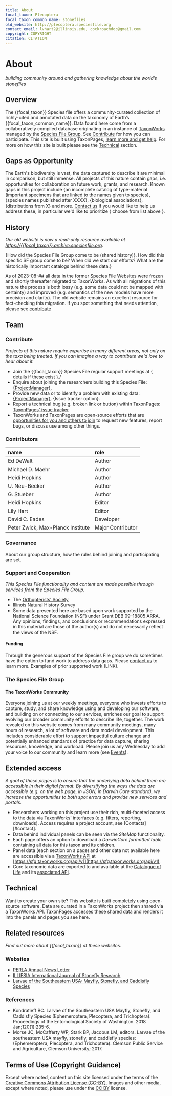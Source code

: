 ```yaml
---
title: About 
focal_taxon: Plecoptera
focal_taxon_common_name: stoneflies
old_website: http://plecoptera.speciesfile.org
contact_email: lvhart2@illinois.edu, cockroachdoc@gmail.com
copyright: COPYRIGHT
citation: CITATION
---
```


# About
_building community around and gathering knowledge about the world’s stoneflies_

## Overview
The {{focal_taxon}} Species file offers a community-curated collection of richly-cited and annotated data on the taxonomy of Earth’s {{focal_taxon_common_name}}. Data found here come from a collaboratively compiled database originating in an instance of [TaxonWorks](https://taxonworks.org) managed by the [Species File Group](https://speciesfilegroup). See [Contribute](#contribute) for how you can participate. This site is built using TaxonPages, [learn more and get help](). For more on how this site is built please see the [Technical](#technical) section.

## Gaps as Opportunity
The Earth's biodiversity is vast, the data captured to describe it are minimal in comparison, but still immense. All projects of this nature contain gaps, i.e. opportunities for collaboration on future work, grants, and research. Known gaps in this project include {an incomplete catalog of type-material (important specimens that are linked to the names given to species}, {species names published after XXXX}, {biological associations}, {distributions from X} and more. [Contact us](#contact) if you would like to help us address these, in particular we'd like to prioritize { choose from list above }.

## History
_Our old website is now a read-only resource available at [https://{{focal_taxon}}.archive.speciesfile.org](https://{{focal_taxon}}.archive.speciesfile.org)._

{How did the Species File Group come to be (shared history)}. How did this specific SF group come to be? When did we start our efforts? What are the historically important catalogs behind these data.}

As of 2023-08-## all data in the former Species File Websites were frozen and shortly thereafter migrated to TaxonWorks. As with all migrations of this nature the process is both lossy (e.g. some data could not be mapped with certainty) and improved (e.g. semantics of the new models have more precision and clarity).  The old website remains an excellent resource for fact-checking this migration. If you spot something that needs attention, please see [contribute](about#contribute)

## Team
### Contribute
_Projects of this nature require expertise in many different areas, not only on the taxa being treated. If you can imagine a way to contribute we'd love to hear about it._

* Join the {{focal_taxon}} Species File regular support meetings at { details if these exist }./
* Enquire about joining the researchers building this Species File: [{ProjectManager}](mailto:address@example.com).
* Provide new data or to identify a problem with existing data: [{ProjectManager}](mailto:address@example.com). {Issue tracker option}.
* Report a technical bug (e.g. broken link or button) within TaxonPages: [TaxonPages' issue tracker](https://github.com/SpeciesFileGroup/taxonpages/issues/new?assignees=&labels=bug&projects=&template=bug.yml&title=%5BBug%5D%3A+)
* TaxonWorks and TaxonPages are open-source efforts that are [opportunities for you and others to join](https://docs.taxonworks.org/develop/contributing.html) to request new features, report bugs, or discuss use among other things.

### Contributors
|name|role|
|:----|:----|
| Ed DeWalt | Author | 
| Michael D. Maehr | Author |
| Heidi Hopkins | Author |
| U. Neu-Becker | Author |
| G. Stueber | Author |
| Heidi Hopkins | Editor |
| Lily Hart | Editor |
| David C. Eades | Developer |
| Peter Zwick, Max-Planck Institute | Major Contributor |

### Governance
About our group structure, how the rules behind joining and participating are set.

### Support and Cooperation
_This Species File functionality and content are made possible through services from the Species File Group._

* The [Orthopterists’ Society](http://140.247.119.225/OrthSoc/) 
* Illinois Natural History Survey
* Some data presented here are based upon work supported by the National Science Foundation (NSF) under Grant DEB 09–18805 ARRA. Any opinions, findings, and conclusions or recommendations expressed in this material are those of the author(s) and do not necessarily reflect the views of the NSF.

#### Funding
Through the generous support of the Species File group we do sometimes have the option to fund work to address data gaps. Please [contact us](LINK) to learn more. Examples of prior supported work (LINK).

### The Species File Group
#### The TaxonWorks Community
Everyone joining us at our weekly meetings, everyone who invests efforts to capture, study, and share knowledge using and developing our software, and building on or connecting to our services, enriches our goal to support evolving our broader community efforts to describe life, together. The work revealed on this website comes from many community meetings, many hours of research, a lot of software and data model development. This includes considerable effort to support impactful culture change and potentially enhanced standards of practice for data capture, sharing resources, knowledge, and workload. Please join us any Wednesday to add your voice to our community and learn more (see [Events](https://speciesfilegroup.org/events.html)).

## Extended access
_A goal of these pages is to ensure that the underlying data behind them are accessible in their digital format. By diversifying the ways the data are accessible (e.g. on the web page, in JSON, in Darwin Core standard), we increase the opportunities to both spot errors and provide new services and portals._

* Researchers working on this project use their rich, multi-faceted access to the data via TaxonWorks' interfaces (e.g. filters, reporting, downloads). Access requires a project account, see [Contacts][#contact].
* Data behind individual panels can be seen via the *SiteMap* functionality.
* Each page offers an option to download a *DarwinCore formatted table* containing all data for this taxon and its children.
* Panel data (each section on a page) and other data not available here are accessible via a [TaxonWorks API](https://api.taxonworks.org) at [https://sfg.taxonworks.org/api/v1](https://sfg.taxonworks.org/api/v1),
* Core taxonomic data are exported to and available at the [Catalogue of Life]({https://link_to_root_taxon_page}) and its [associated API](https://link_to_api_for_pertinent_dataset).

## Technical
Want to create your own site? This website is built completely using open-source software. Data are curated in a TaxonWorks project then shared via a TaxonWorks API. TaxonPages accesses these shared data and renders it into the panels and pages you see here.

## Related resources
_Find out more about {{focal_taxon}} at these websites._

### Websites
* [PERLA Annual News Letter](http://plecoptera.speciesfile.org/HomePage/Plecoptera/PerlaList.aspx)
* [ILLIESIA International Journal of Stonefly Research](http://illiesia.speciesfile.org/)
* [Larvae of the Southeastern USA: Mayfly, Stonefly, and Caddisfly Species](https://secure.touchnet.net/C20569_ustores/web/product_detail.jsp?PRODUCTID=2682&SINGLESTORE=true)

### References
* Kondratieff BC. Larvae of the Southeastern USA Mayfly, Stonefly, and Caddisfly Species (Ephemeroptera, Plecoptera, and Trichoptera). Proceedings of the Entomological Society of Washington. 2018 Jan;120(1):235-6.
* Morse JC, McCafferty WP, Stark BP, Jacobus LM, editors. Larvae of the southeastern USA mayfly, stonefly, and caddisfly species:(Ephemeroptera, Plecoptera, and Trichoptera). Clemson Public Service and Agriculture, Clemson University; 2017.

## Terms of Use (Copyright Guidance)
Except where noted, content on this site licensed under the terms of the [Creative Commons Attribution License (CC-BY)](LINK). Images and other media, except where noted, please use under the [CC BY](LINK) license.

